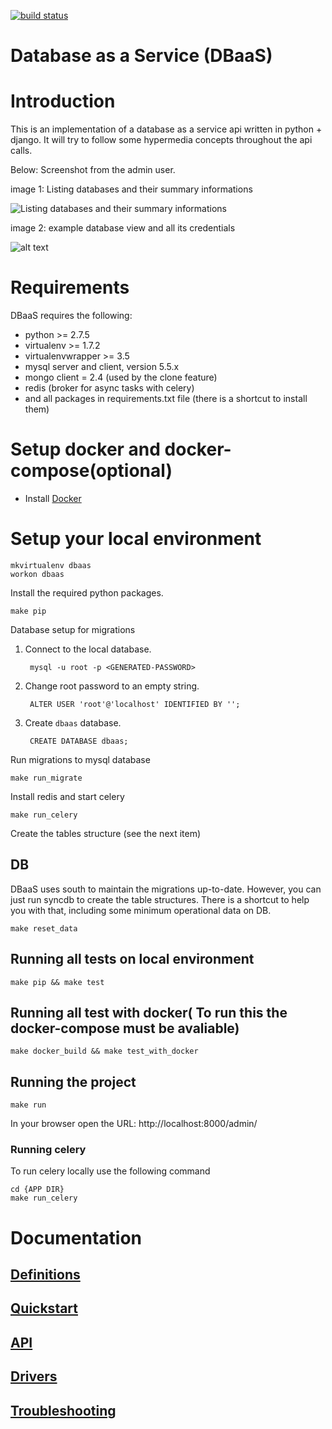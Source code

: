 [![build status](https://travis-ci.org/globocom/database-as-a-service.svg?branch=master)](http://travis-ci.org/globocom/database-as-a-service)

Database as a Service (DBaaS)
===================================

Introduction
============

This is an implementation of a database as a service api written in python + django. It will try to follow some hypermedia concepts throughout the api calls.

Below: Screenshot from the admin user.

image 1: Listing databases and their summary informations

![Listing databases and their summary informations](doc/img/manage_dbs.png "Listing databases and their summary informations")

image 2: example database view and all its credentials

![alt text](doc/img/manage_one_db.png "exampledb database view and all its credentials")


Requirements
============

DBaaS requires the following:

* python >= 2.7.5
* virtualenv >= 1.7.2
* virtualenvwrapper >= 3.5
* mysql server and client, version 5.5.x
* mongo client = 2.4 (used by the clone feature)
* redis (broker for async tasks with celery)
* and all packages in requirements.txt file (there is a shortcut to install them)


Setup docker and docker-compose(optional)
=========================================

* Install [Docker](https://docs.docker.com/engine/installation/)

Setup your local environment
============================

    mkvirtualenv dbaas
    workon dbaas


Install the required python packages.

    make pip
    
Database setup for migrations

1. Connect to the local database.
    
        mysql -u root -p <GENERATED-PASSWORD>
2. Change root password to an empty string.     
    
        ALTER USER 'root'@'localhost' IDENTIFIED BY '';

3. Create ```dbaas``` database.
    
        CREATE DATABASE dbaas;
    
Run migrations to mysql database

    make run_migrate

Install redis and start celery

    make run_celery

Create the tables structure (see the next item)

## DB

DBaaS uses south to maintain the migrations up-to-date. However, you can
just run syncdb to create the table structures. There is a shortcut to help you with that, including
some minimum operational data on DB.

    make reset_data

## Running all tests on local environment

    make pip && make test


## Running all test with docker( To run this the docker-compose must be avaliable)

    make docker_build && make test_with_docker

## Running the project

    make run

In your browser open the URL: http://localhost:8000/admin/

### Running celery

To run celery locally use the following command

    cd {APP DIR}
    make run_celery

Documentation
=============

[Definitions](./doc/definitions.md)
-------------------------------------------

[Quickstart](./doc/quickstart.md)
-------------------------------------------

[API](./doc/API.md)
-------------------------------------------

[Drivers](./doc/drivers.md)
-------------------------------------------

[Troubleshooting](./doc/troubleshooting.md)
-------------------------------------------

